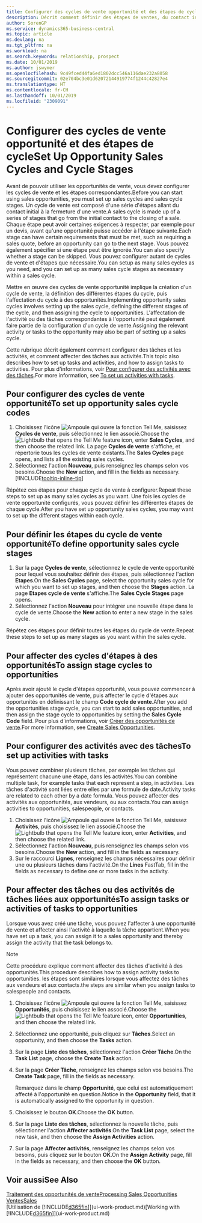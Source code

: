 ```yaml
---
title: Configurer des cycles de vente opportunité et des étapes de cycle| Microsoft Docs
description: Décrit comment définir des étapes de ventes, du contact initial à la clôture, créer un cycle de vente et l'affecter aux opportunités dans Business Central.
author: SorenGP
ms.service: dynamics365-business-central
ms.topic: article
ms.devlang: na
ms.tgt_pltfrm: na
ms.workload: na
ms.search.keywords: relationship, prospect
ms.date: 10/01/2019
ms.author: jswymer
ms.openlocfilehash: 9c49fced44fa6ed1802dcc546a116dae232a8058
ms.sourcegitcommit: 02e704bc3e01d62072144919774f1244c42827e4
ms.translationtype: HT
ms.contentlocale: fr-CH
ms.lasthandoff: 10/01/2019
ms.locfileid: "2309091"
---
```

# <a name="set-up-opportunity-sales-cycles-and-cycle-stages"></a><span data-ttu-id="b6ce2-103">Configurer des cycles de vente opportunité et des étapes de cycle</span><span class="sxs-lookup"><span data-stu-id="b6ce2-103">Set Up Opportunity Sales Cycles and Cycle Stages</span></span>
<span data-ttu-id="b6ce2-104">Avant de pouvoir utiliser les opportunités de vente, vous devez configurer les cycles de vente et les étapes correspondantes.</span><span class="sxs-lookup"><span data-stu-id="b6ce2-104">Before you can start using sales opportunities, you must set up sales cycles and sales cycle stages.</span></span> <span data-ttu-id="b6ce2-105">Un cycle de vente est composé d'une série d'étapes allant du contact initial à la fermeture d'une vente.</span><span class="sxs-lookup"><span data-stu-id="b6ce2-105">A sales cycle is made up of a series of stages that go from the initial contact to the closing of a sale.</span></span> <span data-ttu-id="b6ce2-106">Chaque étape peut avoir certaines exigences à respecter, par exemple pour un devis, avant qu'une opportunité puisse accéder à l'étape suivante.</span><span class="sxs-lookup"><span data-stu-id="b6ce2-106">Each stage can have certain requirements that must be met, such as requiring a sales quote, before an opportunity can go to the next stage.</span></span> <span data-ttu-id="b6ce2-107">Vous pouvez également spécifier si une étape peut être ignorée.</span><span class="sxs-lookup"><span data-stu-id="b6ce2-107">You can also specify whether a stage can be skipped.</span></span> <span data-ttu-id="b6ce2-108">Vous pouvez configurer autant de cycles de vente et d'étapes que nécessaire.</span><span class="sxs-lookup"><span data-stu-id="b6ce2-108">You can setup as many sales cycles as you need, and you can set up as many sales cycle stages as necessary within a sales cycle.</span></span>

<span data-ttu-id="b6ce2-109">Mettre en œuvre des cycles de vente opportunité implique la création d'un cycle de vente, la définition des différentes étapes du cycle, puis l'affectation du cycle à des opportunités.</span><span class="sxs-lookup"><span data-stu-id="b6ce2-109">Implementing opportunity sales cycles involves setting up the sales cycle, defining the different stages of the cycle, and then assigning the cycle to opportunities.</span></span> <span data-ttu-id="b6ce2-110">L'affectation de l'activité ou des tâches correspondantes à l'opportunité peut également faire partie de la configuration d'un cycle de vente.</span><span class="sxs-lookup"><span data-stu-id="b6ce2-110">Assigning the relevant activity or tasks to the opportunity may also be part of setting up a sales cycle.</span></span>

<span data-ttu-id="b6ce2-111">Cette rubrique décrit également comment configurer des tâches et les activités, et comment affecter des tâches aux activités.</span><span class="sxs-lookup"><span data-stu-id="b6ce2-111">This topic also describes how to set up tasks and activities, and how to assign tasks to activities.</span></span> <span data-ttu-id="b6ce2-112">Pour plus d'informations, voir [Pour configurer des activités avec des tâches](marketing-how-setup-opportunity-sales-cycles-stages.md#to-set-up-activities-with-tasks).</span><span class="sxs-lookup"><span data-stu-id="b6ce2-112">For more information, see [To set up activities with tasks](marketing-how-setup-opportunity-sales-cycles-stages.md#to-set-up-activities-with-tasks).</span></span>

## <a name="to-set-up-opportunity-sales-cycle-codes"></a><span data-ttu-id="b6ce2-113">Pour configurer des cycles de vente opportunité</span><span class="sxs-lookup"><span data-stu-id="b6ce2-113">To set up opportunity sales cycle codes</span></span>
1. <span data-ttu-id="b6ce2-114">Choisissez l'icône ![Ampoule qui ouvre la fonction Tell Me](media/ui-search/search_small.png "Dites-moi ce que vous voulez faire"), saisissez **Cycles de vente**, puis sélectionnez le lien associé.</span><span class="sxs-lookup"><span data-stu-id="b6ce2-114">Choose the ![Lightbulb that opens the Tell Me feature](media/ui-search/search_small.png "Tell me what you want to do") icon, enter **Sales Cycles**, and then choose the related link.</span></span> <span data-ttu-id="b6ce2-115">La page **Cycles de vente** s'affiche, et répertorie tous les cycles de vente existants.</span><span class="sxs-lookup"><span data-stu-id="b6ce2-115">The **Sales Cycles** page opens, and lists all the existing sales cycles.</span></span>
2. <span data-ttu-id="b6ce2-116">Sélectionnez l'action **Nouveau**, puis renseignez les champs selon vos besoins.</span><span class="sxs-lookup"><span data-stu-id="b6ce2-116">Choose the **New** action, and fill in the fields as necessary.</span></span> [!INCLUDE[tooltip-inline-tip](includes/tooltip-inline-tip_md.md)]

<span data-ttu-id="b6ce2-117">Répétez ces étapes pour chaque cycle de vente à configurer.</span><span class="sxs-lookup"><span data-stu-id="b6ce2-117">Repeat these steps to set up as many sales cycles as you want.</span></span> <span data-ttu-id="b6ce2-118">Une fois les cycles de vente opportunité configurés, vous pouvez définir les différentes étapes de chaque cycle.</span><span class="sxs-lookup"><span data-stu-id="b6ce2-118">After you have set up opportunity sales cycles, you may want to set up the different stages within each cycle.</span></span>

## <a name="to-define-opportunity-sales-cycle-stages"></a><span data-ttu-id="b6ce2-119">Pour définir les étapes du cycle de vente opportunité</span><span class="sxs-lookup"><span data-stu-id="b6ce2-119">To define opportunity sales cycle stages</span></span>
1. <span data-ttu-id="b6ce2-120">Sur la page **Cycles de vente**, sélectionnez le cycle de vente opportunité pour lequel vous souhaitez définir des étapes, puis sélectionnez l'action **Etapes**.</span><span class="sxs-lookup"><span data-stu-id="b6ce2-120">On the **Sales Cycles** page, select the opportunity sales cycle for which you want to set up stages, and then choose the **Stages** action.</span></span> <span data-ttu-id="b6ce2-121">La page **Etapes cycle de vente** s'affiche.</span><span class="sxs-lookup"><span data-stu-id="b6ce2-121">The **Sales Cycle Stages** page opens.</span></span>
2. <span data-ttu-id="b6ce2-122">Sélectionnez l'action **Nouveau** pour intégrer une nouvelle étape dans le cycle de vente.</span><span class="sxs-lookup"><span data-stu-id="b6ce2-122">Choose the **New** action to enter a new stage in the sales cycle.</span></span>

<span data-ttu-id="b6ce2-123">Répétez ces étapes pour définir toutes les étapes du cycle de vente.</span><span class="sxs-lookup"><span data-stu-id="b6ce2-123">Repeat these steps to set up as many stages as you want within the sales cycle.</span></span>

## <a name="to-assign-stage-cycles-to-opportunities"></a><span data-ttu-id="b6ce2-124">Pour affecter des cycles d'étapes à des opportunités</span><span class="sxs-lookup"><span data-stu-id="b6ce2-124">To assign stage cycles to opportunities</span></span>
<span data-ttu-id="b6ce2-125">Après avoir ajouté le cycle d'étapes opportunité, vous pouvez commencer à ajouter des opportunités de vente, puis affecter le cycle d'étapes aux opportunités en définissant le champ **Code cycle de vente**.</span><span class="sxs-lookup"><span data-stu-id="b6ce2-125">After you add the opportunities stage cycle, you can start to add sales opportunities, and then assign the stage cycle to opportunities by setting the **Sales Cycle Code** field.</span></span> <span data-ttu-id="b6ce2-126">Pour plus d'informations, voir [Créer des opportunités de vente](marketing-how-create-opportunities.md).</span><span class="sxs-lookup"><span data-stu-id="b6ce2-126">For more information, see [Create Sales Opportunities](marketing-how-create-opportunities.md).</span></span>

## <a name="to-set-up-activities-with-tasks"></a><span data-ttu-id="b6ce2-127">Pour configurer des activités avec des tâches</span><span class="sxs-lookup"><span data-stu-id="b6ce2-127">To set up activities with tasks</span></span>
<span data-ttu-id="b6ce2-128">Vous pouvez combiner plusieurs tâches, par exemple les tâches qui représentent chacune une étape, dans les activités.</span><span class="sxs-lookup"><span data-stu-id="b6ce2-128">You can combine multiple task, for example tasks that each represent a step, in activities.</span></span> <span data-ttu-id="b6ce2-129">Les tâches d'activité sont liées entre elles par une formule de date.</span><span class="sxs-lookup"><span data-stu-id="b6ce2-129">Activity tasks are related to each other by a date formula.</span></span> <span data-ttu-id="b6ce2-130">Vous pouvez affecter des activités aux opportunités, aux vendeurs, ou aux contacts.</span><span class="sxs-lookup"><span data-stu-id="b6ce2-130">You can assign activities to opportunities, salespeople, or contacts.</span></span>

1. <span data-ttu-id="b6ce2-131">Choisissez l'icône ![Ampoule qui ouvre la fonction Tell Me](media/ui-search/search_small.png "Dites-moi ce que vous voulez faire"), saisissez **Activités**, puis choisissez le lien associé.</span><span class="sxs-lookup"><span data-stu-id="b6ce2-131">Choose the ![Lightbulb that opens the Tell Me feature](media/ui-search/search_small.png "Tell me what you want to do") icon, enter **Activities**, and then choose the related link.</span></span>
2. <span data-ttu-id="b6ce2-132">Sélectionnez l'action **Nouveau**, puis renseignez les champs selon vos besoins.</span><span class="sxs-lookup"><span data-stu-id="b6ce2-132">Choose the **New** action, and fill in the fields as necessary.</span></span>
3. <span data-ttu-id="b6ce2-133">Sur le raccourci **Lignes**, renseignez les champs nécessaires pour définir une ou plusieurs tâches dans l'activité.</span><span class="sxs-lookup"><span data-stu-id="b6ce2-133">On the **Lines** FastTab, fill in the fields as necessary to define one or more tasks in the activity.</span></span>

## <a name="to-assign-tasks-or-activities-of-tasks-to-opportunities"></a><span data-ttu-id="b6ce2-134">Pour affecter des tâches ou des activités de tâches liées aux opportunités</span><span class="sxs-lookup"><span data-stu-id="b6ce2-134">To assign tasks or activities of tasks to opportunities</span></span>
<span data-ttu-id="b6ce2-135">Lorsque vous avez créé une tâche, vous pouvez l'affecter à une opportunité de vente et affecter ainsi l'activité à laquelle la tâche appartient.</span><span class="sxs-lookup"><span data-stu-id="b6ce2-135">When you have set up a task, you can assign it to a sales opportunity and thereby assign the activity that the task belongs to.</span></span>

> [!NOTE]  
>   <span data-ttu-id="b6ce2-136">Cette procédure explique comment affecter des tâches d'activité à des opportunités.</span><span class="sxs-lookup"><span data-stu-id="b6ce2-136">This procedure describes how to assign activity tasks to opportunities.</span></span> <span data-ttu-id="b6ce2-137">les étapes sont similaires lorsque vous affectez des tâches aux vendeurs et aux contacts.</span><span class="sxs-lookup"><span data-stu-id="b6ce2-137">the steps are similar when you assign tasks to salespeople and contacts.</span></span>

1. <span data-ttu-id="b6ce2-138">Choisissez l'icône ![Ampoule qui ouvre la fonction Tell Me](media/ui-search/search_small.png "Dites-moi ce que vous voulez faire"), saisissez **Opportunités**, puis choisissez le lien associé.</span><span class="sxs-lookup"><span data-stu-id="b6ce2-138">Choose the ![Lightbulb that opens the Tell Me feature](media/ui-search/search_small.png "Tell me what you want to do") icon, enter **Opportunities**, and then choose the related link.</span></span>
2. <span data-ttu-id="b6ce2-139">Sélectionnez une opportunité, puis cliquez sur **Tâches**.</span><span class="sxs-lookup"><span data-stu-id="b6ce2-139">Select an opportunity, and then choose the **Tasks** action.</span></span>
3. <span data-ttu-id="b6ce2-140">Sur la page **Liste des tâches**, sélectionnez l'action **Créer Tâche**.</span><span class="sxs-lookup"><span data-stu-id="b6ce2-140">On the **Task List** page, choose the **Create Task** action.</span></span>
4.  <span data-ttu-id="b6ce2-141">Sur la page **Créer Tâche**, renseignez les champs selon vos besoins.</span><span class="sxs-lookup"><span data-stu-id="b6ce2-141">The **Create Task** page, fill in the fields as necessary.</span></span>

    <span data-ttu-id="b6ce2-142">Remarquez dans le champ **Opportunité**, que celui est automatiquement affecté à l'opportunité en question.</span><span class="sxs-lookup"><span data-stu-id="b6ce2-142">Notice in the **Opportunity** field, that it is automatically assigned to the opportunity in question.</span></span>
5. <span data-ttu-id="b6ce2-143">Choisissez le bouton **OK**.</span><span class="sxs-lookup"><span data-stu-id="b6ce2-143">Choose the **OK** button.</span></span>
6. <span data-ttu-id="b6ce2-144">Sur la page **Liste des tâches**, sélectionnez la nouvelle tâche, puis sélectionner l'action **Affecter activités**.</span><span class="sxs-lookup"><span data-stu-id="b6ce2-144">On the **Task List** page, select the new task, and then choose the **Assign Activities** action.</span></span>
7. <span data-ttu-id="b6ce2-145">Sur la page **Affecter activités**, renseignez les champs selon vos besoins, puis cliquez sur le bouton **OK**.</span><span class="sxs-lookup"><span data-stu-id="b6ce2-145">On the **Assign Activity** page, fill in the fields as necessary, and then choose the **OK** button.</span></span>

## <a name="see-also"></a><span data-ttu-id="b6ce2-146">Voir aussi</span><span class="sxs-lookup"><span data-stu-id="b6ce2-146">See Also</span></span>
[<span data-ttu-id="b6ce2-147">Traitement des opportunités de vente</span><span class="sxs-lookup"><span data-stu-id="b6ce2-147">Processing Sales Opportunities</span></span>](marketing-processing-sales-opportunities.md)  
[<span data-ttu-id="b6ce2-148">Ventes</span><span class="sxs-lookup"><span data-stu-id="b6ce2-148">Sales</span></span>](sales-manage-sales.md)  
<span data-ttu-id="b6ce2-149">[Utilisation de [!INCLUDE[d365fin](includes/d365fin_md.md)]](ui-work-product.md)</span><span class="sxs-lookup"><span data-stu-id="b6ce2-149">[Working with [!INCLUDE[d365fin](includes/d365fin_md.md)]](ui-work-product.md)</span></span>
